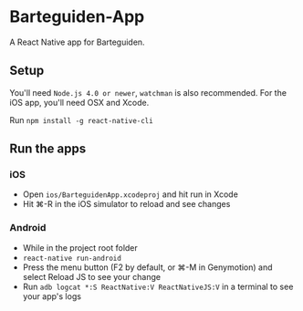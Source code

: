 # Barteguiden-App
A React Native app for Barteguiden.

## Setup
You'll need `Node.js 4.0 or newer`, `watchman` is also recommended.
For the iOS app, you'll need OSX and Xcode.

Run `npm install -g react-native-cli`

## Run the apps
### iOS
- Open `ios/BarteguidenApp.xcodeproj` and hit run in Xcode
- Hit ⌘-R in the iOS simulator to reload and see changes

### Android
- While in the project root folder
- `react-native run-android`
- Press the menu button (F2 by default, or ⌘-M in Genymotion) and select Reload JS to see your change
- Run `adb logcat *:S ReactNative:V ReactNativeJS:V` in a terminal to see your app's logs

